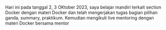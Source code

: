 Hari ini pada tanggal 2, 3 OKtober 2023, saya belajar mandiri terkait section Docker dengan materi Docker dan telah mengerjakan tugas bagian pilihan ganda, summary, praktikum.
Kemudian mengikuti live mentoring dengan materi Docker bersama mentor